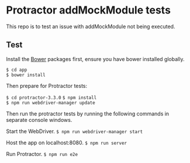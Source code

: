 Protractor addMockModule tests
==============================

This repo is to test an issue with addMockModule not being executed.

Test
----

Install the [Bower](https://bower.io) packages first, ensure you have bower installed globally.

`$ cd app`  
`$ bower install`

Then prepare for Protractor tests:

`$ cd protractor-3.3.0`
`$ npm install`  
`$ npm run webdriver-manager update`

Then run the protractor tests by running the following commands in separate console windows.

Start the WebDriver.
`$ npm run webdriver-manager start`

Host the app on localhost:8080.
`$ npm run server`

Run Protractor.
`$ npm run e2e`
